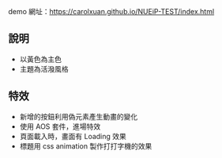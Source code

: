 demo 網址：https://carolxuan.github.io/NUEiP-TEST/index.html

## 說明
- 以黃色為主色
- 主題為活潑風格

## 特效
- 新增的按鈕利用偽元素產生動畫的變化
- 使用 AOS 套件，進場特效
- 頁面載入時，畫面有 Loading 效果
- 標題用 css animation 製作打打字機的效果
